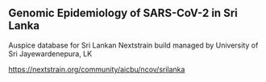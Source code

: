 ## Genomic Epidemiology of SARS-CoV-2 in Sri Lanka

Auspice database for Sri Lankan Nextstrain build managed by University of Sri Jayewardenepura, LK

https://nextstrain.org/community/aicbu/ncov/srilanka
